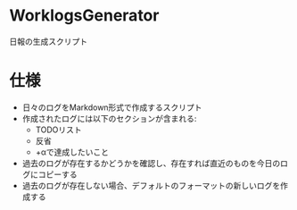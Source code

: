 # WorklogsGenerator
日報の生成スクリプト

# 仕様
- 日々のログをMarkdown形式で作成するスクリプト
- 作成されたログには以下のセクションが含まれる:
  - TODOリスト
  - 反省
  - +αで達成したいこと
- 過去のログが存在するかどうかを確認し、存在すれば直近のものを今日のログにコピーする
- 過去のログが存在しない場合、デフォルトのフォーマットの新しいログを作成する
